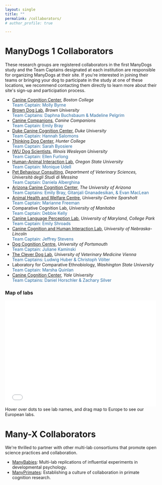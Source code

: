 ```yaml
---
layout: single
title: ""
permalink: /collaborators/
# author_profile: true

---
```


# ManyDogs 1 Collaborators <br>
These research groups are registered collaborators in the first ManyDogs study and the Team Captains designated at each institution are responsible for organizing ManyDogs at their site. If you're interested in joining their teams or bringing your dog to participate in the study at one of these locations, we recommend contacting them directly to learn more about their site's sign-up and participation process.

* [Canine Cognition Center](https://sites.bc.edu/doglab/), _Boston College_ <br>
	<span style="color:#25679E;">Team Captain: Molly Byrne</span>
* [Brown Dog Lab](https://sites.brown.edu/browndoglab/), _Brown University_ <br>
	<span style="color:#25679E;">Team Captains: Daphna Buchsbaum & Madeline Pelgrim</span>
* [Canine Companions](https://canine.org/), _Canine Companions_ <br>
<span style="color:#25679E;">Team Captain: Emily Bray</span>
* [Duke Canine Cognition Center](https://evolutionaryanthropology.duke.edu/research/dogs), _Duke University_ <br>
	<span style="color:#25679E;">Team Captain: Hannah Salomons</span>
* [Thinking Dog Center](https://sites.google.com/view/huntertdc/home), _Hunter College_ <br>
	<span style="color:#25679E;">Team Captain: Sarah Byosiere</span>
* [IWU Dog Scientists](https://www.iwudogscientists.com/), _Illinois Wesleyan University_ <br>
	<span style="color:#25679E;">Team Captain: Ellen Furlong</span>
* [Human-Animal Interaction Lab](https://thehumananimalbond.com/), _Oregon State University_ <br>
	<span style="color:#25679E;">Team Captain: Monique Udell</span>
* [Pet Behaviour Consulting](https://www.unime.it/it/dipartimenti/vet), _Department of Veterinary Sciences, Università degli Studi di Messina_<br> 
	<span style="color:#25679E;">Team Captain: Daniela Alberghina</span>
* [Arizona Canine Cognition Center](https://dogs.arizona.edu/), _The University of Arizona_ <br>
	<span style="color:#25679E;">Team Captains: Emily Bray, Gitanjali Gnanadesikan, & Evan MacLean</span>
* [Animal Health and Welfare Centre](https://www.sparsholt.ac.uk/ucs-animal-zoo-management-facilities/), _University Centre Sparsholt_ <br>
	<span style="color:#25679E;">Team Captain: Marianne Freeman</span>
* Comparative Cognition Lab, _University of Manitoba_<br>
	<span style="color:#25679E;">Team Captain: Debbie Kelly</span>
* [Canine Language Perception Lab](http://dogs.umd.edu), _University of Maryland, College Park_ <br>
	<span style="color:#25679E;">Team Captain: Emily Shroads</span>
* [Canine Cognition and Human Interaction Lab](https://dogcog.unl.edu), _University of Nebraska-Lincoln_ <br>
	<span style="color:#25679E;">Team Captain: Jeffrey Stevens</span>
* [Dog Cognition Centre](https://www.port.ac.uk/research/research-centres-and-groups/dog-cognition-centre), _University of Portsmouth_ <br>
	<span style="color:#25679E;">Team Captain: Juliane Kaminski</span>
* [The Clever Dog Lab](https://www.vetmeduni.ac.at/cleverdoglab), _University of Veterinary Medicine Vienna_ <br>
	<span style="color:#25679E;">Team Captains: Ludwig Huber & Christoph Völter</span>
* Laboratory for Comparative Ethnobiology, _Washington State University_ <br>
	<span style="color:#25679E;">Team Captain: Marsha Quinlan</span>
* [Canine Cognition Center](https://doglab.yale.edu/), _Yale University_ <br>
	<span style="color:#25679E;">Team Captains: Daniel Horschler & Zachary Silver</span>

### Map of labs
<iframe height="350" width="500" src="../assets/html/na_labs.html" title="Interactive map of labs in North America and Europe" style="border:none;" ></iframe>
Hover over dots to see lab names, and drag map to Europe to see our European labs.


# Many-X Collaborators
We're thrilled to partner with other multi-lab consortiums that promote open science practices and collaboration.
* [ManyBabies](https://manybabies.github.io/): Multi-lab replications of influential experiments in developmental psychology.
* [ManyPrimates](https://manyprimates.github.io): Establishing a culture of collaboration in primate cognition research.
